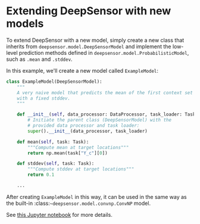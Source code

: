 # Extending DeepSensor with new models

To extend DeepSensor with a new model, simply create a new class that inherits from `deepsensor.model.DeepSensorModel` and implement the low-level prediction methods defined in `deepsensor.model.ProbabilisticModel`, such as `.mean` and `.stddev`.

In this example, we'll create a new model called `ExampleModel`:

```python
class ExampleModel(DeepSensorModel):
    """
    A very naive model that predicts the mean of the first context set
    with a fixed stddev.
    """

    def __init__(self, data_processor: DataProcessor, task_loader: TaskLoader):
        # Initiate the parent class (DeepSensorModel) with the
        # provided data processor and task loader:
        super().__init__(data_processor, task_loader)

    def mean(self, task: Task):
        """Compute mean at target locations"""
        return np.mean(task["Y_c"][0])

    def stddev(self, task: Task):
        """Compute stddev at target locations"""
        return 0.1

    ...
```

After creating `ExampleModel` in this way, it can be used in the same way as the built-in :class:`~deepsensor.model.convnp.ConvNP` model.

See [this Jupyter notebook](https://github.com/tom-andersson/deepsensor_gallery/blob/main/demonstrators/extending_models.ipynb) for more details.
